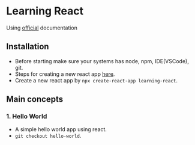 # Learning React

Using [official](https://reactjs.org/docs/) documentation

## Installation

- Before starting make sure your systems has node, npm, IDE(VSCode), git.
- Steps for creating a new react app [here](https://reactjs.org/docs/create-a-new-react-app.html).
- Create a new react app by `npx create-react-app learning-react`.

## Main concepts

### 1. Hello World

- A simple hello world app using react.
- `git checkout hello-world`.
